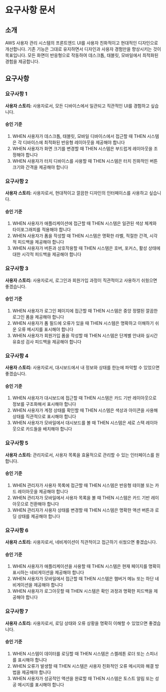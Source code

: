 # 요구사항 문서

## 소개

AWS 사용자 관리 시스템의 프론트엔드 UI를 사용자 친화적이고 현대적인 디자인으로 개선합니다. 기존 기능은 그대로 유지하면서 디자인과 사용자 경험만을 향상시키는 것이 목표입니다. 모든 화면이 반응형으로 작동하여 데스크톱, 태블릿, 모바일에서 최적화된 경험을 제공합니다.

## 요구사항

### 요구사항 1

**사용자 스토리:** 사용자로서, 모든 디바이스에서 일관되고 직관적인 UI를 경험하고 싶습니다.

#### 승인 기준

1. WHEN 사용자가 데스크톱, 태블릿, 모바일 디바이스에서 접근할 때 THEN 시스템은 각 디바이스에 최적화된 반응형 레이아웃을 제공해야 합니다
2. WHEN 사용자가 화면 크기를 변경할 때 THEN 시스템은 부드럽게 레이아웃을 조정해야 합니다
3. WHEN 사용자가 터치 디바이스를 사용할 때 THEN 시스템은 터치 친화적인 버튼 크기와 간격을 제공해야 합니다

### 요구사항 2

**사용자 스토리:** 사용자로서, 현대적이고 깔끔한 디자인의 인터페이스를 사용하고 싶습니다.

#### 승인 기준

1. WHEN 사용자가 애플리케이션에 접근할 때 THEN 시스템은 일관된 색상 체계와 타이포그래피를 적용해야 합니다
2. WHEN 사용자가 폼을 작성할 때 THEN 시스템은 명확한 라벨, 적절한 간격, 시각적 피드백을 제공해야 합니다
3. WHEN 사용자가 버튼과 상호작용할 때 THEN 시스템은 호버, 포커스, 활성 상태에 대한 시각적 피드백을 제공해야 합니다

### 요구사항 3

**사용자 스토리:** 사용자로서, 로그인과 회원가입 과정이 직관적이고 사용하기 쉬웠으면 좋겠습니다.

#### 승인 기준

1. WHEN 사용자가 로그인 페이지에 접근할 때 THEN 시스템은 중앙 정렬된 깔끔한 로그인 폼을 제공해야 합니다
2. WHEN 사용자가 폼 필드에 오류가 있을 때 THEN 시스템은 명확하고 이해하기 쉬운 오류 메시지를 표시해야 합니다
3. WHEN 사용자가 회원가입 폼을 작성할 때 THEN 시스템은 단계별 안내와 실시간 유효성 검사 피드백을 제공해야 합니다

### 요구사항 4

**사용자 스토리:** 사용자로서, 대시보드에서 내 정보와 상태를 한눈에 파악할 수 있었으면 좋겠습니다.

#### 승인 기준

1. WHEN 사용자가 대시보드에 접근할 때 THEN 시스템은 카드 기반 레이아웃으로 정보를 구조화해서 표시해야 합니다
2. WHEN 사용자가 계정 상태를 확인할 때 THEN 시스템은 색상과 아이콘을 사용해 상태를 직관적으로 표시해야 합니다
3. WHEN 사용자가 모바일에서 대시보드를 볼 때 THEN 시스템은 세로 스택 레이아웃으로 카드들을 배치해야 합니다

### 요구사항 5

**사용자 스토리:** 관리자로서, 사용자 목록을 효율적으로 관리할 수 있는 인터페이스를 원합니다.

#### 승인 기준

1. WHEN 관리자가 사용자 목록에 접근할 때 THEN 시스템은 반응형 테이블 또는 카드 레이아웃을 제공해야 합니다
2. WHEN 관리자가 모바일에서 사용자 목록을 볼 때 THEN 시스템은 카드 기반 레이아웃으로 전환해야 합니다
3. WHEN 관리자가 사용자 상태를 변경할 때 THEN 시스템은 명확한 액션 버튼과 로딩 상태를 제공해야 합니다

### 요구사항 6

**사용자 스토리:** 사용자로서, 네비게이션이 직관적이고 접근하기 쉬웠으면 좋겠습니다.

#### 승인 기준

1. WHEN 사용자가 애플리케이션을 사용할 때 THEN 시스템은 현재 페이지를 명확히 표시하는 네비게이션을 제공해야 합니다
2. WHEN 사용자가 모바일에서 접근할 때 THEN 시스템은 햄버거 메뉴 또는 하단 네비게이션을 제공해야 합니다
3. WHEN 사용자가 로그아웃할 때 THEN 시스템은 확인 과정과 명확한 피드백을 제공해야 합니다

### 요구사항 7

**사용자 스토리:** 사용자로서, 로딩 상태와 오류 상황을 명확히 이해할 수 있었으면 좋겠습니다.

#### 승인 기준

1. WHEN 시스템이 데이터를 로딩할 때 THEN 시스템은 스켈레톤 로더 또는 스피너를 표시해야 합니다
2. WHEN 오류가 발생할 때 THEN 시스템은 사용자 친화적인 오류 메시지와 해결 방법을 제공해야 합니다
3. WHEN 사용자가 성공적인 액션을 완료할 때 THEN 시스템은 토스트 알림 또는 성공 메시지를 표시해야 합니다